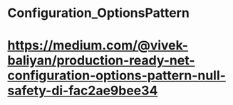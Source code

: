 # Configuration_OptionsPattern

# https://medium.com/@vivek-baliyan/production-ready-net-configuration-options-pattern-null-safety-di-fac2ae9bee34
